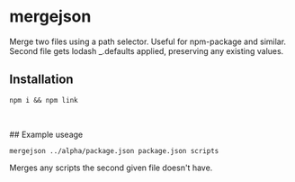 # mergejson

Merge two files using a path selector. Useful for npm-package and similar. Second file gets lodash _.defaults applied, preserving any existing values.

## Installation

```
npm i && npm link
```
<br>

## Example useage

```
mergejson ../alpha/package.json package.json scripts
```

Merges any scripts the second given file doesn't have.
